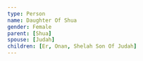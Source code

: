 ```yaml
---
type: Person
name: Daughter Of Shua
gender: Female
parent: [Shua]
spouse: [Judah]
children: [Er, Onan, Shelah Son Of Judah]
---
```

